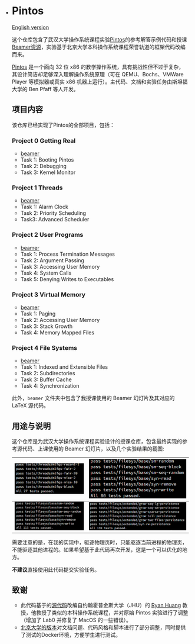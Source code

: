 - # Pintos

  [English version](./README.md)

  这个仓库包含了武汉大学操作系统课程实验[Pintos](https://pintos-os.org/)的参考解答示例代码和授课[Beamer资源](./beamer)，实验基于北京大学本科操作系统课程荣誉轨道的框架代码改编而来。

  [Pintos](http://pintos-os.org) 是一个面向 32 位 x86 的教学操作系统，具有挑战性但不过于复杂，其设计简洁却足够深入理解操作系统原理（可在 QEMU、Bochs、VMWare Player 等模拟器或真实 x86 机器上运行）。主代码、文档和实验任务由斯坦福大学的 Ben Pfaff 等人开发。

  ## 项目内容

  该仓库已经实现了Pintos的全部项目，包括：
  ### Project 0 Getting Real
  - [beamer](./beamer/OSLab-Project0/main.pdf)
  - Task 1: Booting Pintos
  - Task 2: Debugging
  - Task 3: Kernel Monitor
  ### Project 1 Threads
  - [beamer](./beamer/OSLab-Project1/OSLab_Project1.pdf)
  - Task 1: Alarm Clock
  - Task 2: Priority Scheduling
  - Task3: Advanced Scheduler
  ### Project 2 User Programs
  - [beamer](./beamer/OSLab-Project2/OSLab_Project2.pdf)
  - Task 1: Process Termination Messages
  - Task 2: Argument Passing
  - Task 3: Accessing User Memory
  - Task 4: System Calls
  - Task 5: Denying Writes to Executables
  ### Project 3 Virtual Memory
  - [beamer](./beamer/OSLab-Project3/OSLab_Project3.pdf)
  - Task 1: Paging
  - Task 2: Accessing User Memory
  - Task 3: Stack Growth
  - Task 4: Memory Mapped Files
  ### Project 4 File Systems
  - [beamer](./beamer/OSLab-Project4/OSLab_Project4.pdf)
  - Task 1: Indexed and Extensible Files
  - Task 2: Subdirectories
  - Task 3: Buffer Cache
  - Task 4: Synchronization

  此外，`beamer` 文件夹中包含了我授课使用的 Beamer 幻灯片及其对应的 LaTeX 源代码。

  ## 用途与说明

  这个仓库是为武汉大学操作系统课程实验设计的授课仓库，包含最终实现的参考源代码、上课使用的 Beamer 幻灯片，以及几个实验结果的截图:

  | ![Project1](./assets/1.png) | ![Project2](./assets/2.png) |
  |----------------------------|----------------------------|
  | ![Project3](./assets/3.png) | ![Project4](./assets/4.png) |

  需要注意的是，在我的实现中，驱逐物理页时，只能驱逐当前进程的物理页，不能驱逐其他进程的。如果希望基于此代码再次开发，这是一个可以优化的地方。

  **不建议**直接使用此代码提交实验任务。

  ## 致谢

  - 此代码基于的[源代码](https://github.com/ryanphuang/PintosM)改编自约翰霍普金斯大学（JHU）的 [Ryan Huang](huang@cs.jhu.edu) 教授，他教授了类似的本科操作系统课程，并对原始 Pintos 实验进行了调整（增加了 Lab0 并修复了 MacOS 的一些错误）。
  - [北京大学的版本](https://github.com/PKU-OS/pintos)对文档问题、代码风格和脚本进行了部分调整，同时提供了测试的Docker环境，方便学生进行测试。
